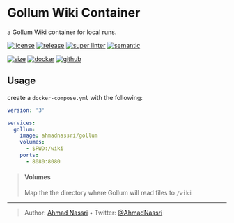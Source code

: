 # Gollum Wiki Container

a Gollum Wiki container for local runs.

[![license][license-img]][license-url]
[![release][release-img]][release-url]
[![super linter][super-linter-img]][super-linter-url]
[![semantic][semantic-img]][semantic-url]

[![size][size-img]][size-url]
[![docker][docker-img]][docker-url]
[![github][github-img]][github-url]

## Usage

create a `docker-compose.yml` with the following:

``` yaml
version: '3'

services:
  gollum:
    image: ahmadnassri/gollum
    volumes:
      - $PWD:/wiki
    ports:
      - 8080:8080
```

> #### Volumes
> 
> Map the the directory where Gollum will read files to `/wiki`

----
> Author: [Ahmad Nassri](https://www.ahmadnassri.com/) &bull;
> Twitter: [@AhmadNassri](https://twitter.com/AhmadNassri)

[license-url]: LICENSE
[license-img]: https://badgen.net/github/license/ahmadnassri/docker-gollum

[release-url]: https://github.com/ahmadnassri/docker-gollum/releases
[release-img]: https://badgen.net/github/release/ahmadnassri/docker-gollum

[super-linter-url]: https://github.com/ahmadnassri/docker-gollum/actions?query=workflow%3Asuper-linter
[super-linter-img]: https://github.com/ahmadnassri/docker-gollum/workflows/super-linter/badge.svg

[semantic-url]: https://github.com/ahmadnassri/docker-gollum/actions?query=workflow%3Arelease
[semantic-img]: https://badgen.net/badge/📦/semantically%20released/blue

[size-url]: https://hub.docker.com/r/ahmadnassri/gollum
[size-img]: https://badgen.net/docker/size/ahmadnassri/gollum

[docker-url]: https://hub.docker.com/r/ahmadnassri/gollum
[docker-img]: https://badgen.net/badge/icon/docker%20hub?icon=docker&label

[github-url]: https://github.com/users/ahmadnassri/packages/container/package/docker-gollum
[github-img]: https://badgen.net/badge/icon/github%20registry?icon=github&label
